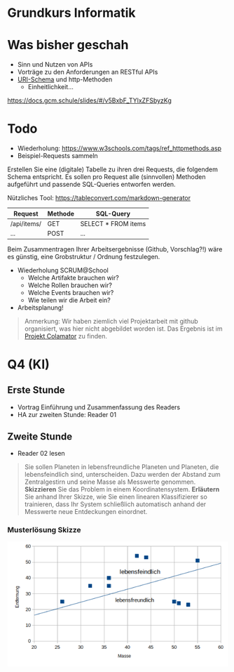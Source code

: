 Grundkurs Informatik
========================

# Was bisher geschah

- Sinn und Nutzen von APIs
- Vorträge zu den Anforderungen an RESTful APIs
- [URI-Schema](./uri.md) und http-Methoden
	- Einheitlichkeit...

https://docs.gcm.schule/slides/#/v5BxbF_TYlxZFSbyzKg

# Todo

- Wiederholung: https://www.w3schools.com/tags/ref_httpmethods.asp
- Beispiel-Requests sammeln

Erstellen Sie eine (digitale) Tabelle zu ihren drei Requests, die folgendem Schema entspricht. Es sollen pro Request alle (sinnvollen) Methoden aufgeführt und passende SQL-Queries entworfen werden.

Nützliches Tool: https://tableconvert.com/markdown-generator
	
| Request     | Methode | SQL-Query           |
|-------------|---------|---------------------|
| /api/items/ | GET     | SELECT * FROM items |
| ...         | POST    | ...                 |

Beim Zusammentragen Ihrer Arbeitsergebnisse (Github, Vorschlag?!) wäre es günstig, eine Grobstruktur / Ordnung festzulegen.

- Wiederholung SCRUM@School
	- Welche Artifakte brauchen wir?
	- Welche Rollen brauchen wir?
	- Welche Events brauchen wir?
	- Wie teilen wir die Arbeit ein?
- Arbeitsplanung!

> Anmerkung: Wir haben ziemlich viel Projektarbeit mit github organisiert, was hier nicht abgebildet worden ist. Das Ergebnis ist im [Projekt Colamator](https://github.com/gruener-campus-malchow/colamator) zu finden.

# Q4 (KI)

## Erste Stunde

- Vortrag Einführung und Zusammenfassung des Readers
- HA zur zweiten Stunde: Reader 01

## Zweite Stunde

- Reader 02 lesen

> Sie sollen Planeten in lebensfreundliche Planeten und Planeten, die lebensfeindlich sind, unterscheiden. Dazu werden der Abstand zum Zentralgestirn und seine Masse als Messwerte genommen. **Skizzieren** Sie das Problem in einem Koordinatensystem. **Erläutern** Sie anhand Ihrer Skizze, wie Sie einen linearen Klassifizierer so trainieren, dass Ihr System schließlich automatisch anhand der Messwerte neue Entdeckungen einordnet.

### Musterlösung Skizze

![Beispielhafte Illustration. Die Achsen können miteinander vertauscht sein.](planeten_klassifizierer.png)